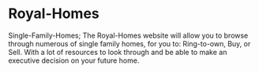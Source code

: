 # Royal-Homes
Single-Family-Homes; The Royal-Homes website will allow you to browse through numerous of single family homes, for you to: Ring-to-own, Buy, or Sell. With a lot of resources to look through and be able to make an executive decision on your future home.
